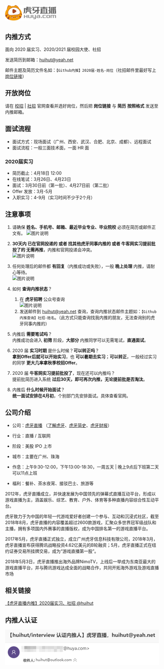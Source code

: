 # <a href="http://hr.huya.com/"><img src="images/huya-logo.png" height="50"></a>

## 内推方式

面向 2020 届实习、2020/2021 届校园大使、社招

发送简历到邮箱：<huihut@yeah.net>

邮件主题及简历文件名如：`【Github内推】2020届-姓名-岗位`（社招邮件里最好写上[岗位链接](http://hr.huya.com/)）

## 开放岗位

请在 [校招](http://hr.huya.com/campus_apply/huya/4112) | [社招](http://hr.huya.com/) 官网查看并选好岗位，然后把 **岗位链接** 与 **简历** **按照格式** 发送至内推邮箱。

## 面试流程

* 面试方式：现场面试（广州、西安、武汉、合肥、北京、成都）、远程面试
* 面试流程：一般三面技术面，一面 HR 面

### 2020届实习

* 简历截止：4月18日 12:00
* 在线笔试：3月26日、4月23日
* 面试：3月30日前（第一批）、4月27日前（第二批）
* Offer 发放：3月-5月
* 入职实习：4-9月（实习时间不少于2个月）

## 注意事项

1. 请确保 **姓名、手机号、邮箱、最近毕业专业、毕业院校** 必须在简历或邮件正文有。
    ![图片说明](https://uploadfiles.nowcoder.com/images/20190318/2560217_1552920285038_8A8C9129B19C6D416D6DFF887EC325FA "图片标题") 

2. **30天内 已在官网投递的 或者 找其他虎牙同事内推的 或者 牛客网实习提前批投了的 无需再推**，内推和官网投递会冲突。  
    ![图片说明](https://uploadfiles.nowcoder.com/images/20190302/2560217_1551522144906_C08508B6E1B8898BB67DBC9037FB4824 "图片标题") 

3. 任何处理后的邮件都 **有回复**（内推成功或失败），一般 **晚上处理** 内推，请耐心等待。  
    ![图片说明](https://uploadfiles.nowcoder.com/images/20190302/2560217_1551522506883_F90E2AC3C992929E331E16E22018C897 "图片标题") 

4. 如何 **查询内推状态**？  
    1. 在 **虎牙招聘** 公众号查询  
        ![图片说明](https://uploadfiles.nowcoder.com/images/20190306/2560217_1551873503368_82E9535112EAACF5E7526A39D2E8A780 "图片标题") 
    2. 发送邮件到 <huihut@yeah.net> 查询，查询内推状态邮件主题如：`【Github内推查询】社招-姓名`。（此方式只能查询找我内推的朋友，无法查询别的虎牙同事内推的）

5. 内推后 **需要笔试吗**？   
    内推成功会进入 **初筛** 阶段，**大部分** 内推同学可以无需笔试，**直通面试**。

6. 2020 届 **实习时期** 是什么时候？**可以转正吗**？  
    **拿到Offer后就可以开始实习**，也 **可以暑期去实习**；**可以转正**，一般经过实习的同学 **更大几率拿秋季校招Offer**。

7. 2020 届 **牛客网实习提前批投了**，现在还可以内推吗？  
    提前批简历进入系统 **过后30天，即可再次内推，无论提前批是否淘汰**。

8. 内推后 **什么时候开始面试**？  
    **统一面试安排在4月初**，个别部门先安排面试。具体查看官网。


## 公司介绍

* 公司：[虎牙直播](http://www.huya.com/) （[了解虎牙](https://mp.weixin.qq.com/s?__biz=MzI3NTYzNjA3Ng==&mid=100000014&idx=1&sn=69a265ae6a19ff9cbf38cf4f9a8d5305&chksm=6b008b0d5c77021b571bfc9db5d2a9c23b3f605ef349bcdc9e3f6a79e8f11a0cf0878edd760c&mpshare=1&scene=1&srcid=#rd)、[虎牙简史](https://mp.weixin.qq.com/s?__biz=MzI3NTY4ODA2Ng==&mid=2247485411&idx=1&sn=d2132a4ace1eb63d5208ac4305337075&chksm=eb01b80edc763118ee9b502abf712c9aaa5d348ed06b043ea137453eac1edbca665d7c8b4a87&mpshare=1&scene=1&srcid=&key=98b8e515f0fc3f4540d0be9799126e654ddcfe69adb3d34ccc97a400792529c47a1ba388534f12e7d85854751a4eeff4b7a3c87aa1090620dd1c61928fe542da84a5e11eb5d1c39c255a0ce7d846623f&ascene=1&uin=NzYwMzE0OTM3&devicetype=Windows+10&version=62060728&lang=zh_CN&pass_ticket=8eTGEchivcN0VIZw8zrvcVaxDLD5oNoy46z3KtBZ0biDywQfp6rcY%2BPh%2BT9eXTHu)、[虎牙财报](https://mp.weixin.qq.com/s?__biz=MzI3NTYzNjA3Ng==&mid=2247484188&idx=1&sn=a1795c59d3265a7afa08afb462dc77ff&chksm=eb00891fdc770009f246ddf4f881def61eb68f3993d4a8cf6e5edb5ac5892ffe7ed83523bc34&mpshare=1&scene=1&srcid=&key=ecaf4cd30abcc970d81a7086626049aff0c8927b20d7bbadefc456f383571643aea85ea10fc84b2a798925b59917af79fbdd65bdf99dcbdcda4cd0100c41a35788dee56782059800f5b7fe6759ce33cb&ascene=1&uin=NzYwMzE0OTM3&devicetype=Windows+10&version=62060728&lang=zh_CN&pass_ticket=x6SaipzopZ17Gdbj0BRZ2J2NKljv7hxD%2FVcssg%2F65Hg2qWxDToyvTH%2FK5L8NN1dl)）

* 行业：直播 / 互联网

* 阶段：美股 IPO 上市

* 城市：主要在广州、珠海

* 作息：上午9:30-12:00，下午13:00-18:30，一周五天 | 晚上9点后下班第二天可以11点上班

* 福利：餐补、茶水夜宵、接驳巴士、旅游等

2012年，虎牙直播成立，并快速发展为中国领先的弹幕式直播互动平台，形成以游戏直播为主，涵盖娱乐、综艺、教育、户外、体育等多种直播内容综合性互动平台。

虎牙致力于为中国的年轻一代游戏爱好者创建一个参与、互动和沉浸式社区，截至2018年8月，虎牙直播的内容覆盖超过2600款游戏，汇聚众多世界冠军级战队和主播，拥有多项国内外赛事的直播版权，成为中国排名第一的游戏直播平台。

2017年5月，虎牙直播正式独立，成立广州虎牙信息科技有限公司，2018年3月，虎牙直播宣布获得腾讯战略投资4.62亿美元的B轮融资；5月，虎牙直播正式在纽约证券交易所挂牌交易，成为“游戏直播第一股”。

2018年5月3日，虎牙直播推出海外品牌NimoTV，上线后一举成为东南亚最大的游戏直播平台，并与腾讯游戏达成全面的战略合作，共同开拓海外游戏及游戏直播市场

## 相关链接

[【虎牙直播内推】2020届实习、社招 @huihut](https://www.nowcoder.com/discuss/157396)

## 内推人认证

![huya](images/huya.png)